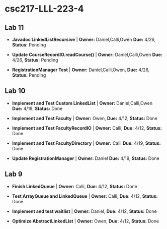 # csc217-LLL-223-4

## Lab 11

* **Javadoc LinkedListRecursive** | **Owner:** Daniel,Calli,Owen **Due:** 4/26, **Status:** Pending

* **Update CourseRecordIO.readCourse()** | **Owner:** Daniel,Calli,Owen **Due:** 4/26, **Status:** Pending

* **RegistrationManager Test** | **Owner:** Daniel,Calli,Owen, **Due:** 4/26, **Status:** Pending



## Lab 10

* **Implement and Test Custom LinkedList** | **Owner:** Daniel,Calli,Owen **Due:** 4/19, **Status:** Done

* **Implement and Test Faculty** | **Owner:** Owen, **Due:** 4/12, **Status:** Done

* **Implement and Test FacultyRecordIO** | **Owner:** Calli, **Due:** 4/12, **Status:** Done

* **Implement and Test FacultyDirectory** | **Owner:** Calli **Due:** 4/19, **Status:** Done

* **Update RegistrationManager** | **Owner:** Daniel **Due:** 4/19, **Status:** Done

## Lab 9

* **Finish LinkedQueue** | **Owner:** Calli, **Due:** 4/12, **Status:** Done

* **Test ArrayQueue and LinkedQueue** | **Owner:** Calli, **Due:** 4/12, **Status:** Done

* **Implement and test waitlist** | **Owner:** Daniel, **Due:** 4/12, **Status:** Done

* **Optimize AbstractLinkedList** | **Owner:** Owen, **Due:** 4/12, **Status:** Done

